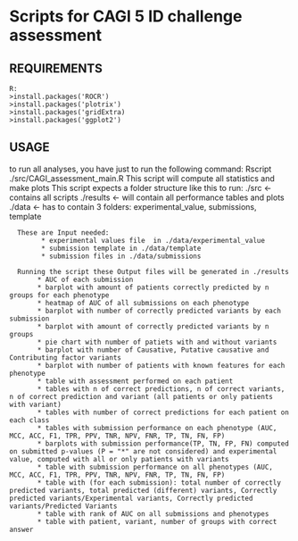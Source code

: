 # Scripts for CAGI 5 ID challenge assessment
 

## REQUIREMENTS
```
R:
>install.packages('ROCR')
>install.packages('plotrix')
>install.packages('gridExtra)
>install.packages('ggplot2')
```
## USAGE

to run all analyses, you have just to run the following command: Rscript ./src/CAGI_assessment_main.R
      This script will compute all statistics and make plots
      This script expects a folder structure like this to run:
      ./src <- contains all scripts
      ./results <- will contain all performance tables and plots
      ./data <- has to contain 3 folders: experimental_value, submissions, template 
      
      These are Input needed:
            * experimental values file  in ./data/experimental_value
            * submission template in ./data/template
            * submission files in ./data/submissions

      Running the script these Output files will be generated in ./results
           * AUC of each submission
           * barplot with amount of patients correctly predicted by n groups for each phenotype
           * heatmap of AUC of all submissions on each phenotype
           * barplot with number of correctly predicted variants by each submission
           * barplot with amount of correctly predicted variants by n groups
           * pie chart with number of patiets with and without variants
           * barplot with number of Causative, Putative causative and Contributing factor variants
           * barplot with number of patients with known features for each phenotype 
           * table with assessment performed on each patient
           * tables with n of correct predictions, n of correct variants, n of correct prediction and variant (all patients or only patients with variant)
           * tables with number of correct predictions for each patient on each class
           * tables with submission performance on each phenotype (AUC, MCC, ACC, F1, TPR, PPV, TNR, NPV, FNR, TP, TN, FN, FP)
           * barplots with submission performance(TP, TN, FP, FN) computed on submitted p-values (P = "*" are not considered) and experimental value, computed with all or only patients with variants
           * table with submission performance on all phenotypes (AUC, MCC, ACC, F1, TPR, PPV, TNR, NPV, FNR, TP, TN, FN, FP)
           * table with (for each submission): total number of correctly predicted variants, total predicted (different) variants, Correctly predicted variants/Experimental variants, Correctly predicted variants/Predicted Variants 
           * table with rank of AUC on all submissions and phenotypes
           * table with patient, variant, number of groups with correct answer
           
